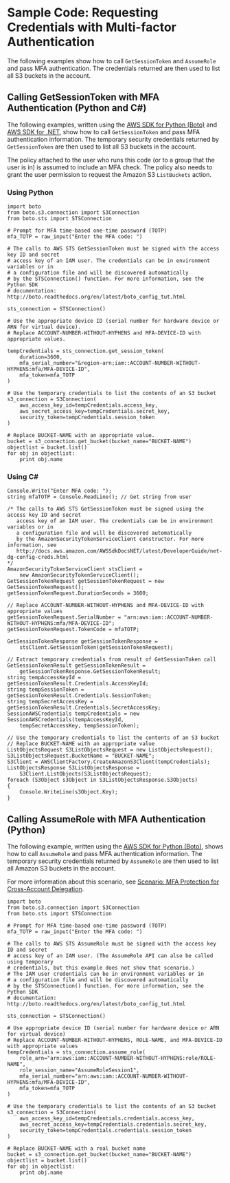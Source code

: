 # Sample Code: Requesting Credentials with Multi\-factor Authentication<a name="id_credentials_mfa_sample-code"></a>

The following examples show how to call `GetSessionToken` and `AssumeRole` and pass MFA authentication\. The credentials returned are then used to list all S3 buckets in the account\.

## Calling GetSessionToken with MFA Authentication \(Python and C\#\)<a name="MFAProtectedAPI-example-getsessiontoken"></a>

The following examples, written using the [AWS SDK for Python \(Boto\)](http://aws.amazon.com/sdkforpython/) and [AWS SDK for \.NET](http://aws.amazon.com/sdkfornet/), show how to call `GetSessionToken` and pass MFA authentication information\. The temporary security credentials returned by `GetSessionToken` are then used to list all S3 buckets in the account\.

The policy attached to the user who runs this code \(or to a group that the user is in\) is assumed to include an MFA check\. The policy also needs to grant the user permission to request the Amazon S3 `ListBuckets` action\. 

### Using Python<a name="MFAProtectedAPI-python-example"></a>

```
import boto
from boto.s3.connection import S3Connection
from boto.sts import STSConnection

# Prompt for MFA time-based one-time password (TOTP)
mfa_TOTP = raw_input("Enter the MFA code: ")

# The calls to AWS STS GetSessionToken must be signed with the access key ID and secret
# access key of an IAM user. The credentials can be in environment variables or in 
# a configuration file and will be discovered automatically
# by the STSConnection() function. For more information, see the Python SDK 
# documentation: http://boto.readthedocs.org/en/latest/boto_config_tut.html

sts_connection = STSConnection()

# Use the appropriate device ID (serial number for hardware device or ARN for virtual device). 
# Replace ACCOUNT-NUMBER-WITHOUT-HYPHENS and MFA-DEVICE-ID with appropriate values.

tempCredentials = sts_connection.get_session_token(
    duration=3600,
    mfa_serial_number="&region-arn;iam::ACCOUNT-NUMBER-WITHOUT-HYPHENS:mfa/MFA-DEVICE-ID",
    mfa_token=mfa_TOTP
)

# Use the temporary credentials to list the contents of an S3 bucket
s3_connection = S3Connection(
    aws_access_key_id=tempCredentials.access_key,
    aws_secret_access_key=tempCredentials.secret_key,
    security_token=tempCredentials.session_token
)

# Replace BUCKET-NAME with an appropriate value.
bucket = s3_connection.get_bucket(bucket_name="BUCKET-NAME")
objectlist = bucket.list()
for obj in objectlist:
    print obj.name
```

### Using C\#<a name="MFAProtectedAPI-csharp-example"></a>

```
Console.Write("Enter MFA code: ");
string mfaTOTP = Console.ReadLine(); // Get string from user

/* The calls to AWS STS GetSessionToken must be signed using the access key ID and secret
   access key of an IAM user. The credentials can be in environment variables or in 
   a configuration file and will be discovered automatically
   by the AmazonSecurityTokenServiceClient constructor. For more information, see 
   http://docs.aws.amazon.com/AWSSdkDocsNET/latest/DeveloperGuide/net-dg-config-creds.html
*/
AmazonSecurityTokenServiceClient stsClient = 
    new AmazonSecurityTokenServiceClient();
GetSessionTokenRequest getSessionTokenRequest = new GetSessionTokenRequest();
getSessionTokenRequest.DurationSeconds = 3600;

// Replace ACCOUNT-NUMBER-WITHOUT-HYPHENS and MFA-DEVICE-ID with appropriate values
getSessionTokenRequest.SerialNumber = "arn:aws:iam::ACCOUNT-NUMBER-WITHOUT-HYPHENS:mfa/MFA-DEVICE-ID"; 
getSessionTokenRequest.TokenCode = mfaTOTP;

GetSessionTokenResponse getSessionTokenResponse = 
    stsClient.GetSessionToken(getSessionTokenRequest);

// Extract temporary credentials from result of GetSessionToken call
GetSessionTokenResult getSessionTokenResult = 
    getSessionTokenResponse.GetSessionTokenResult;
string tempAccessKeyId = getSessionTokenResult.Credentials.AccessKeyId;
string tempSessionToken = getSessionTokenResult.Credentials.SessionToken;
string tempSecretAccessKey = getSessionTokenResult.Credentials.SecretAccessKey;
SessionAWSCredentials tempCredentials = new SessionAWSCredentials(tempAccessKeyId, 
    tempSecretAccessKey, tempSessionToken);

// Use the temporary credentials to list the contents of an S3 bucket
// Replace BUCKET-NAME with an appropriate value
ListObjectsRequest S3ListObjectsRequest = new ListObjectsRequest();
S3ListObjectsRequest.BucketName = "BUCKET-NAME";
S3Client = AWSClientFactory.CreateAmazonS3Client(tempCredentials);
ListObjectsResponse S3ListObjectsResponse = 
    S3Client.ListObjects(S3ListObjectsRequest);
foreach (S3Object s3Object in S3ListObjectsResponse.S3Objects)
{
    Console.WriteLine(s3Object.Key);
}
```

## Calling AssumeRole with MFA Authentication \(Python\)<a name="MFAProtectedAPI-example-assumerole"></a>

The following example, written using the [AWS SDK for Python \(Boto\)](http://aws.amazon.com/sdkforpython/), shows how to call `AssumeRole` and pass MFA authentication information\. The temporary security credentials returned by `AssumeRole` are then used to list all Amazon S3 buckets in the account\. 

 For more information about this scenario, see [Scenario: MFA Protection for Cross\-Account Delegation](id_credentials_mfa_configure-api-require.md#MFAProtectedAPI-cross-account-delegation)\. 

```
import boto
from boto.s3.connection import S3Connection
from boto.sts import STSConnection

# Prompt for MFA time-based one-time password (TOTP)
mfa_TOTP = raw_input("Enter the MFA code: ")

# The calls to AWS STS AssumeRole must be signed with the access key ID and secret
# access key of an IAM user. (The AssumeRole API can also be called using temporary
# credentials, but this example does not show that scenario.) 
# The IAM user credentials can be in environment variables or in 
# a configuration file and will be discovered automatically
# by the STSConnection() function. For more information, see the Python SDK 
# documentation: http://boto.readthedocs.org/en/latest/boto_config_tut.html

sts_connection = STSConnection()

# Use appropriate device ID (serial number for hardware device or ARN for virtual device)
# Replace ACCOUNT-NUMBER-WITHOUT-HYPHENS, ROLE-NAME, and MFA-DEVICE-ID with appropriate values
tempCredentials = sts_connection.assume_role(
    role_arn="arn:aws:iam::ACCOUNT-NUMBER-WITHOUT-HYPHENS:role/ROLE-NAME",
    role_session_name="AssumeRoleSession1",
    mfa_serial_number="arn:aws:iam::ACCOUNT-NUMBER-WITHOUT-HYPHENS:mfa/MFA-DEVICE-ID",
    mfa_token=mfa_TOTP
)

# Use the temporary credentials to list the contents of an S3 bucket
s3_connection = S3Connection(
    aws_access_key_id=tempCredentials.credentials.access_key,
    aws_secret_access_key=tempCredentials.credentials.secret_key,
    security_token=tempCredentials.credentials.session_token
)

# Replace BUCKET-NAME with a real bucket name
bucket = s3_connection.get_bucket(bucket_name="BUCKET-NAME")
objectlist = bucket.list()
for obj in objectlist:
    print obj.name
```